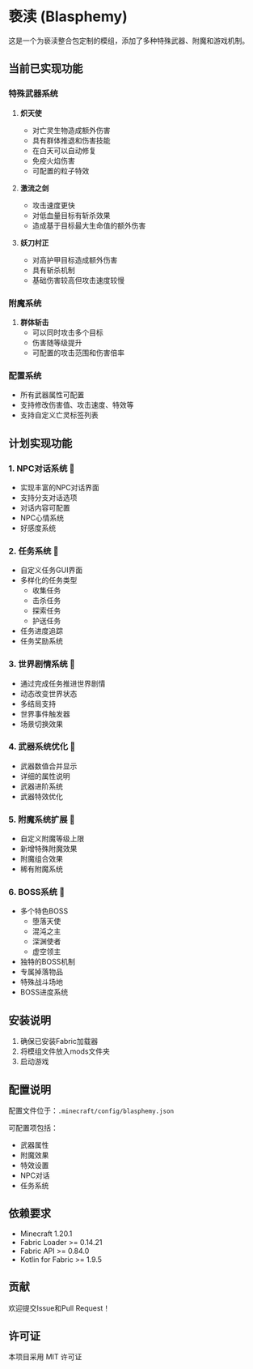 # 亵渎 (Blasphemy)

这是一个为亵渎整合包定制的模组，添加了多种特殊武器、附魔和游戏机制。

## 当前已实现功能

### 特殊武器系统
1. **炽天使**
   - 对亡灵生物造成额外伤害
   - 具有群体推退和伤害技能
   - 在白天可以自动修复
   - 免疫火焰伤害
   - 可配置的粒子特效

2. **激流之剑**
   - 攻击速度更快
   - 对低血量目标有斩杀效果
   - 造成基于目标最大生命值的额外伤害

3. **妖刀村正**
   - 对高护甲目标造成额外伤害
   - 具有斩杀机制
   - 基础伤害较高但攻击速度较慢

### 附魔系统
1. **群体斩击**
   - 可以同时攻击多个目标
   - 伤害随等级提升
   - 可配置的攻击范围和伤害倍率

### 配置系统
- 所有武器属性可配置
- 支持修改伤害值、攻击速度、特效等
- 支持自定义亡灵标签列表

## 计划实现功能

### 1. NPC对话系统 🚧
- 实现丰富的NPC对话界面
- 支持分支对话选项
- 对话内容可配置
- NPC心情系统
- 好感度系统

### 2. 任务系统 🚧
- 自定义任务GUI界面
- 多样化的任务类型
  - 收集任务
  - 击杀任务
  - 探索任务
  - 护送任务
- 任务进度追踪
- 任务奖励系统

### 3. 世界剧情系统 🚧
- 通过完成任务推进世界剧情
- 动态改变世界状态
- 多结局支持
- 世界事件触发器
- 场景切换效果

### 4. 武器系统优化 🚧
- 武器数值合并显示
- 详细的属性说明
- 武器进阶系统
- 武器特效优化

### 5. 附魔系统扩展 🚧
- 自定义附魔等级上限
- 新增特殊附魔效果
- 附魔组合效果
- 稀有附魔系统

### 6. BOSS系统 🚧
- 多个特色BOSS
  - 堕落天使
  - 混沌之主
  - 深渊使者
  - 虚空领主
- 独特的BOSS机制
- 专属掉落物品
- 特殊战斗场地
- BOSS进度系统

## 安装说明

1. 确保已安装Fabric加载器
2. 将模组文件放入mods文件夹
3. 启动游戏

## 配置说明

配置文件位于：`.minecraft/config/blasphemy.json`

可配置项包括：
- 武器属性
- 附魔效果
- 特效设置
- NPC对话
- 任务系统

## 依赖要求

- Minecraft 1.20.1
- Fabric Loader >= 0.14.21
- Fabric API >= 0.84.0
- Kotlin for Fabric >= 1.9.5

## 贡献

欢迎提交Issue和Pull Request！

## 许可证

本项目采用 MIT 许可证
